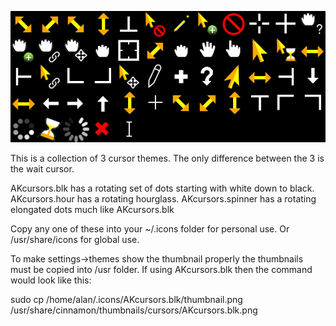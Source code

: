 ![](sample.png)

This is a collection of 3 cursor themes.
The only difference between the 3 is the wait cursor.

AKcursors.blk has a rotating set of dots starting with white down to black.
AKcursors.hour has a rotating hourglass.
AKcursors.spinner has a rotating elongated dots much like AKcursors.blk

Copy any one of these into your ~/.icons folder for personal use.
Or /usr/share/icons for global use.

To make settings->themes show the thumbnail properly the thumbnails must be copied into /usr folder.
If using AKcursors.blk then the command would look like this:

sudo cp /home/alan/.icons/AKcursors.blk/thumbnail.png /usr/share/cinnamon/thumbnails/cursors/AKcursors.blk.png


